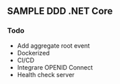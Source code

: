 ## SAMPLE DDD .NET Core
### Todo
- Add aggregate root event
- Dockerized
- CI/CD
- Integrare OPENID Connect
- Health check server
